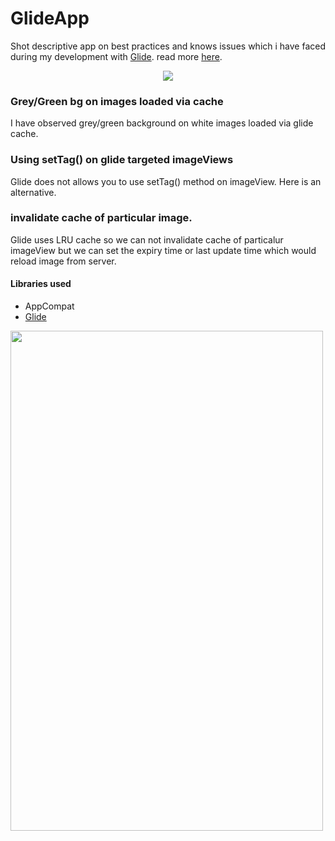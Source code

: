 # GlideApp
Shot descriptive app on best practices and knows issues which i have faced during my development with [Glide][2]. read more [here][1].


<p align="center">
<a href="https://mindorks.com/newsletter/edition/3">
      <img src="https://img.shields.io/badge/Mindorks%20Newsletter%20-%233-68efad.svg"/>
</a>
</p>


### Grey/Green bg on images loaded via cache  
I have observed grey/green background on white images loaded via glide cache. 


### Using setTag() on glide targeted imageViews
Glide does not allows you to use setTag() method on imageView. Here is an alternative.


### invalidate cache of particular image.
Glide uses LRU cache so we can not invalidate cache of particalur imageView but we can set the expiry time or last update time which would reload image from server.

#### Libraries used
* AppCompat
* [Glide][2]



<a href="url"><img src="https://github.com/nieldeokar/GlideApp/blob/master/home_screen.png" align="left" height="800" width="500" ></a>


[1]: https://medium.com/@nieldeokar/using-glide-save-some-time-here-60f41e29d30a
[2]: https://github.com/bumptech/glide
